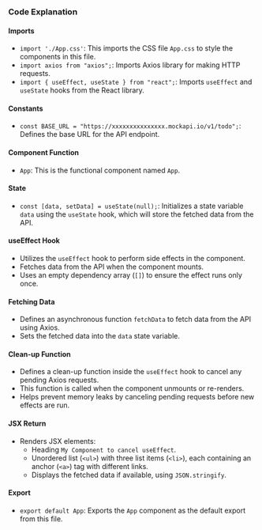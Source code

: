 ### Code Explanation

#### Imports

- `import './App.css'`: This imports the CSS file `App.css` to style the components in this file.
- `import axios from "axios";`: Imports Axios library for making HTTP requests.
- `import { useEffect, useState } from "react";`: Imports `useEffect` and `useState` hooks from the React library.

#### Constants

- `const BASE_URL = "https://xxxxxxxxxxxxxxx.mockapi.io/v1/todo";`: Defines the base URL for the API endpoint.

#### Component Function

- `App`: This is the functional component named `App`.

#### State

- `const [data, setData] = useState(null);`: Initializes a state variable `data` using the `useState` hook, which will store the fetched data from the API.

#### useEffect Hook

- Utilizes the `useEffect` hook to perform side effects in the component.
- Fetches data from the API when the component mounts.
- Uses an empty dependency array (`[]`) to ensure the effect runs only once.

#### Fetching Data

- Defines an asynchronous function `fetchData` to fetch data from the API using Axios.
- Sets the fetched data into the `data` state variable.

#### Clean-up Function

- Defines a clean-up function inside the `useEffect` hook to cancel any pending Axios requests.
- This function is called when the component unmounts or re-renders.
- Helps prevent memory leaks by canceling pending requests before new effects are run.

#### JSX Return

- Renders JSX elements:
  - Heading `My Component to cancel useEffect`.
  - Unordered list (`<ul>`) with three list items (`<li>`), each containing an anchor (`<a>`) tag with different links.
  - Displays the fetched data if available, using `JSON.stringify`.

#### Export

- `export default App`: Exports the `App` component as the default export from this file.

